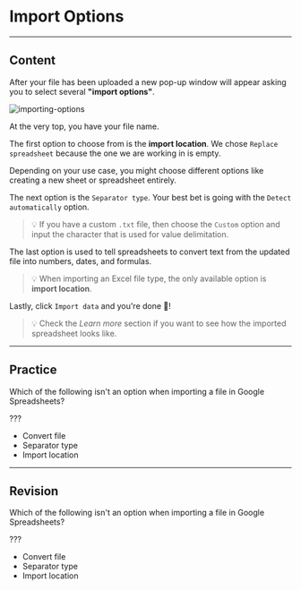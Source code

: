 ﻿---
author: kapnobatai136

type: normal

category: how to

links:
  - '[Imported Spreadsheet](https://docs.google.com/spreadsheets/d/1l8zWrzpvPwYNtqvYUxWO2y3KJtFmKVidrAFmpPmaPyo/edit?usp=sharing){website}'

---

# Import Options

---
## Content

After your file has been uploaded a new pop-up window will appear asking you to select several **"import options"**.

![importing-options](https://img.enkipro.com/f284439a2d4cd2537cc6362382b838b0.png)

At the very top, you have your file name.

The first option to choose from is the **import location**. We chose `Replace spreadsheet` because the one we are working in is empty.

Depending on your use case, you might choose different options like creating a new sheet or spreadsheet entirely.

The next option is the `Separator type`. Your best bet is going with the `Detect automatically` option.

> 💡 If you have a custom `.txt` file, then choose the `Custom` option and input the character that is used for value delimitation.

The last option is used to tell spreadsheets to convert text from the updated file into numbers, dates, and formulas.

> 💡 When importing an Excel file type, the only available option is **import location**.

Lastly, click `Import data` and you're done 🎉!

> 💡 Check the *Learn more* section if you want to see how the imported spreadsheet looks like.

---
## Practice

Which of the following isn't an option when importing a file in Google Spreadsheets?

???

- Convert file
- Separator type
- Import location

---
## Revision

Which of the following isn't an option when importing a file in Google Spreadsheets?

???

- Convert file
- Separator type
- Import location
